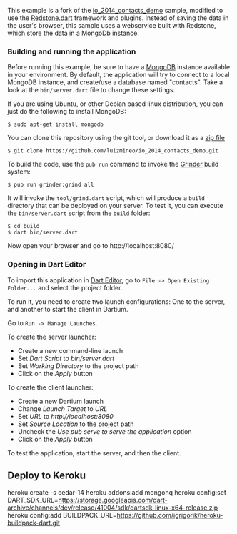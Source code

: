 This example is a fork of the [io_2014_contacts_demo](https://github.com/kevmoo/io_2014_contacts_demo) sample, modified to use the 
[Redstone.dart](http://redstonedart.org) framework and plugins. Instead of saving the data in the
user's browser, this sample uses a webservice built with Redstone, which store the data in a MongoDb instance.

### Building and running the application

Before running this example, be sure to have a [MongoDB](http://www.mongodb.org/) instance available in your environment. 
By default, the application will try to connect to a local MongoDB instance, and create/use a database named 
"contacts". Take a look at the `bin/server.dart` file to change these settings.

If you are using Ubuntu, or other Debian based linux distribution, you can just do the following to install MongoDB:

```
$ sudo apt-get install mongodb
```

You can clone this repository using the git tool, or download it as 
a [zip file](https://github.com/luizmineo/io_2014_contacts_demo/archive/master.zip)

```
$ git clone https://github.com/luizmineo/io_2014_contacts_demo.git
```

To build the code, use the `pub run` command to invoke the [Grinder](https://pub.dartlang.org/packages/grinder) build system:

```
$ pub run grinder:grind all
```

It will invoke the `tool/grind.dart` script, which will produce a `build` directory that can be deployed on your server. To test it, you can execute 
the `bin/server.dart` script from the `build` folder:
 
```
$ cd build
$ dart bin/server.dart
```
 
Now open your browser and go to http://localhost:8080/
 
### Opening in Dart Editor
 
To import this application in [Dart Editor](https://www.dartlang.org/tools/editor/), 
go to `File -> Open Existing Folder...` and select the project folder.

To run it, you need to create two launch configurations: One to the server, and another to start the client in Dartium. 

Go to `Run -> Manage Launches`.

To create the server launcher:

* Create a new command-line launch
* Set *Dart Script* to *bin/server.dart*
* Set *Working Directory* to the project path
* Click on the *Apply* button

To create the client launcher:

* Create a new Dartium launch
* Change *Launch Target* to *URL*
* Set *URL* to *http://localhost:8080*
* Set *Source Location* to the project path
* Uncheck the *Use pub serve to serve the application* option
* Click on the *Apply* button

To test the application, start the server, and then the client.

## Deploy to Keroku

heroku create -s cedar-14
heroku addons:add mongohq
heroku config:set DART_SDK_URL=https://storage.googleapis.com/dart-archive/channels/dev/release/41004/sdk/dartsdk-linux-x64-release.zip
heroku config:add BUILDPACK_URL=https://github.com/igrigorik/heroku-buildpack-dart.git
